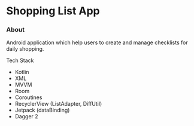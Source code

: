 # Shopping List App

### About
Android application which help users to create and manage checklists for daily shopping.

Tech Stack
* Kotlin
* XML
* MVVM
* Room
* Coroutines
* RecyclerView (ListAdapter, DiffUtil)
* Jetpack (dataBinding)
* Dagger 2
